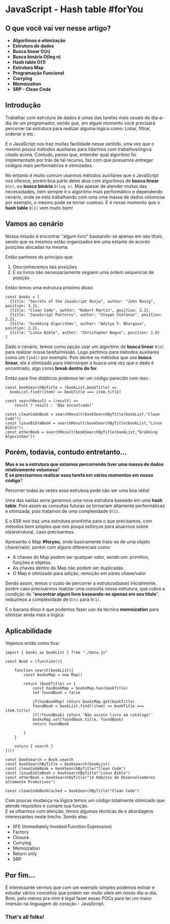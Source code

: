 # JavaScript - Hash table #forYou

## O que você vai ver nesse artigo?

* __Algoritmos e otimização__
* __Estrutura de dados__
* __Busca linear O(n)__
* __Busca binária O(log n)__
* __Hash table O(1)__
* __Estrutura Map__
* __Programação Funcional__
* __Currying__
* __Memoization__
* __SRP - Clean Code__

## Introdução

Trabalhar com estrutura de dados é umas das tarefas mais usuais do dia-a-dia de um programador, sendo que, em algum momento você precisará percorrer tal estrutura para realizar alguma lógica como: Listar, filtrar, ordenar e etc.   

E o JavaScript nos traz muitas facilidade nesse sentido, uma vez que o mesmo possui métodos auxiliares para lidarmos com trabalhos/lógica citado acima. Contudo, penso que, entender qual algoritmo foi implementado por trás de tal recurso, faz com que possamos entregar códigos mais performáticos e otimizados.

No entanto é muito comum usarmos métodos auxiliares que o JavaScript nos oferece, porém boa parte deles atua com algoritmos de **busca linear** `O(n)`, ou **busca binária** `O(log n)`. Mas apesar de atender muitas das necessidades, nem sempre é o algoritmo mais performático e dependendo cenário, onde se está trabalhando com uma uma massa de dados volumosa por exemplo, o mesmo pode se tornar custoso. E é nesse momento que o **hash table** `O(1)` vem muito bem!

## Vamos ao cenário

Nossa missão é encontrar "algum livro" baseando-se apenas em seu título, sendo que os mesmos estão organizados em uma estante de acordo posições alocadas na mesma.

Então partimos do princípio que:

1. Desconhecemos tais posições
2. E os livros não necessariamente seguem uma ordem sequencial de posição

  
Então temos uma estrutura próximo disso:

```
const books = [
  {title: "Secrets of the JavaScript Ninja", author: "John Resig", position: 3.1},
  {title: "Clean Code", author: "Robert Martin", position: 2.1},
  {title: "JavaScript Patterns", author: "Stoyan Stefanov", position: 3.2},
  {title: "Grokking Algorithms", author: "Aditya Y. Bhargava", position: 2.2},
  {title: "Linux Bible", author: "Christopher Negus", position: 1.0}
]
```

Dado o cenário, temos como opção usar um algoritmo de **busca linear** `O(n)` para realizar nossa tarefa/missão. Logo partimos para métodos auxiliares como um `find()` por exemplo. Pois dentre os métodos que usa **busca linear**, ele é otimizado para interromper a busca uma vez que o dado é encontrado, algo como **break dentro do for**.

Então para fins didáticos podemos ter um código parecido com isso :

```
const bookSearchByTitle = (bookList,bookTitle) => 
  bookList.find((item) => bookTitle === item.title)

const searchResult = (result) => 
    result ? result : 'Não encontrado!' 

const cleanCodeBook = searchResult(bookSearchByTitle(bookList,"Clean Code")) 
const linuxBibleBook = searchResult(bookSearchByTitle(bookList,"Linux Bible")) 
const otherBook = searchResult(bookSearchByTitle(bookList,"Grokking Algorithms"))
```

## Porém, todavia, contudo entretanto...

__Mas e se a estrutura que estamos percorrendo tiver uma massa de dados relativamente volumosa__?    
__E se precisarmos realizar essa tarefa em vários momentos em nosso código__?

Percorrer todas as vezes essa estrutura pode não ser uma boa idéia!   

Uma das saídas seria gerarmos uma nova estrutura baseado em uma **hash table**. Pois assim as consultas futuras se tornariam altamente performáticas e otimizada, pois tratamos de uma complexidade `O(1)`.

E o ES6 nos traz uma estrutura prontinha para o que precisamos, com métodos bem simples que nos poupa esforços para atuarmos sobre ela(estrutura), caso precisarmos.   

Apresento o Map **#foryou**, onde basicamente trata-se de uma objeto chave/valor, porém com alguns diferenciais como:

* A chaves do Map podem ser qualquer valor, sendo um: primitivo, funções e objetos.
* As chaves dentro do Map não podem ser duplicadas
* O Map é otimizado para adição, remoção em pares chave/valor

Sendo assim, temos o custo de percorrer a estrutura(base) inicialmente, porém caso precisarmos realizar uma consulta nessa estrutura, que cubra a condição de "**encontrar algum livro baseando-se apenas em seu título**", reduzimos a complexidade de `O(n)` para `O(1)`.

E o bacana disso é que podemos fazer uso da técnica **memoization** para otimizar ainda mais a lógica.

## Aplicabilidade

Vejamos então como fica:

```
import { books as bookList } from "./data.js"

const Book = (function(){

    function search(bookList){
        const booksMap = new Map()

        return (bookTitle) => {
            const hasBookMap = booksMap.has(bookTitle)
            let foundBook = false

            if(hasBookMap) return booksMap.get(bookTitle)
            foundBook = bookList.find((item) => bookTitle === item.title)
            if(!foundBook) return 'Não existe livro em catálogo!'
            booksMap.set(foundBook.title, foundBook)
            return foundBook 
        
        }
    }

    return { search }
})()

const bookSearch = Book.search
const bookSearchByTitle = bookSearch(bookList)
const cleanCodeBook = bookSearchByTitle("Clean Code")
const linuxBibleBook = bookSearchByTitle("Linux Bible")
const otherBook = bookSearchByTitle("14 Hábitos de Desenvolvedores altamente Produtivos")

const cleanCodeBookCached = bookSearchByTitle("Clean Code")
```
Com poucas mudança na lógica temos um código totalmente otimizado que atende requisitos e cumpre sua função.   
E se olharmos com atenção, temos algumas técnicas de e abordagens interessantes neste trecho. Sendo elas:

* IIFE (Immediately Invoked Function Expression)
* Factory
* Closure
* Currying
* Memoization
* Return only
* SRP

## Por fim...

É interessante vermos que com um exemplo simples podemos extrair e estudar vários conceitos que podem ser muito uteis em nosso dia-a-dia.   
Bom, pelo menos pra mim é legal fazer essas POCs para ter um maior imersão na linguagem do coração - JavaScript.   

### That's all folks!